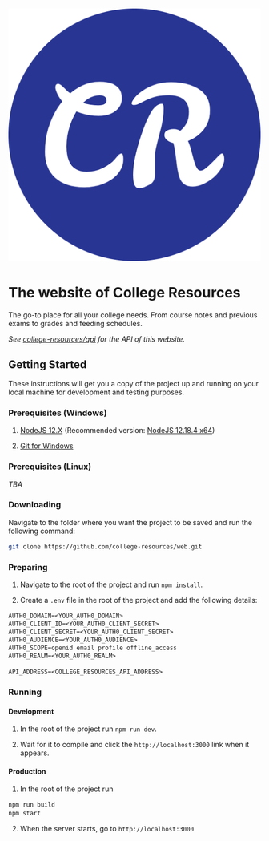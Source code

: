 # <p align="center">![College Resources](https://raw.githubusercontent.com/college-resources/static/master/cores_logo_512.png)</p>

# The website of College Resources

The go-to place for all your college needs. From course notes and previous exams to grades and feeding schedules.

*See [college-resources/api](https://github.com/college-resources/api) for the API of this website.*

## Getting Started

These instructions will get you a copy of the project up and running on your local machine for development and testing purposes.

### Prerequisites (Windows)

1. [NodeJS 12.X](https://nodejs.org/dist/latest-v12.x)
(Recommended version: [NodeJS 12.18.4 x64](https://nodejs.org/dist/latest-v12.x/node-v12.18.4-x64.msi))

2. [Git for Windows](https://git-scm.com/download/win)

### Prerequisites (Linux)

*TBA*

### Downloading

Navigate to the folder where you want the project to be saved and run the following command:
```bash
git clone https://github.com/college-resources/web.git
```

### Preparing

1. Navigate to the root of the project and run `npm install`.

2. Create a `.env` file in the root of the project and add the following details:

```dotenv
AUTH0_DOMAIN=<YOUR_AUTH0_DOMAIN>
AUTH0_CLIENT_ID=<YOUR_AUTH0_CLIENT_SECRET>
AUTH0_CLIENT_SECRET=<YOUR_AUTH0_CLIENT_SECRET>
AUTH0_AUDIENCE=<YOUR_AUTH0_AUDIENCE>
AUTH0_SCOPE=openid email profile offline_access
AUTH0_REALM=<YOUR_AUTH0_REALM>

API_ADDRESS=<COLLEGE_RESOURCES_API_ADDRESS>
```

### Running

#### Development

1. In the root of the project run `npm run dev`.

2. Wait for it to compile and click the `http://localhost:3000` link when it appears.

#### Production

1. In the root of the project run
```bash
npm run build
npm start
```

2. When the server starts, go to `http://localhost:3000`

